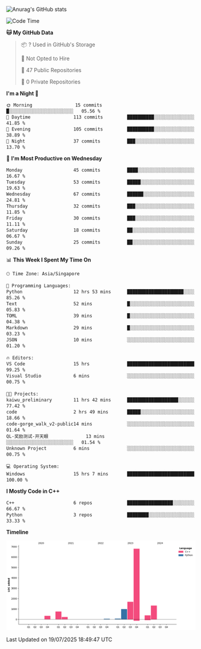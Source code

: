 ![Anurag's GitHub stats](https://github-readme-stats.vercel.app/api?username=OnePointFive99&show_icons=true&theme=transparent)

<!--START_SECTION:waka-->
![Code Time](http://img.shields.io/badge/Code%20Time-293%20hrs%2019%20mins-blue)

**🐱 My GitHub Data** 

> 📦 ? Used in GitHub's Storage 
 > 
> 🚫 Not Opted to Hire
 > 
> 📜 47 Public Repositories 
 > 
> 🔑 0 Private Repositories 
 > 
**I'm a Night 🦉** 

```text
🌞 Morning                15 commits          █░░░░░░░░░░░░░░░░░░░░░░░░   05.56 % 
🌆 Daytime                113 commits         ██████████░░░░░░░░░░░░░░░   41.85 % 
🌃 Evening                105 commits         ██████████░░░░░░░░░░░░░░░   38.89 % 
🌙 Night                  37 commits          ███░░░░░░░░░░░░░░░░░░░░░░   13.70 % 
```
📅 **I'm Most Productive on Wednesday** 

```text
Monday                   45 commits          ████░░░░░░░░░░░░░░░░░░░░░   16.67 % 
Tuesday                  53 commits          █████░░░░░░░░░░░░░░░░░░░░   19.63 % 
Wednesday                67 commits          ██████░░░░░░░░░░░░░░░░░░░   24.81 % 
Thursday                 32 commits          ███░░░░░░░░░░░░░░░░░░░░░░   11.85 % 
Friday                   30 commits          ███░░░░░░░░░░░░░░░░░░░░░░   11.11 % 
Saturday                 18 commits          ██░░░░░░░░░░░░░░░░░░░░░░░   06.67 % 
Sunday                   25 commits          ██░░░░░░░░░░░░░░░░░░░░░░░   09.26 % 
```


📊 **This Week I Spent My Time On** 

```text
🕑︎ Time Zone: Asia/Singapore

💬 Programming Languages: 
Python                   12 hrs 53 mins      █████████████████████░░░░   85.26 % 
Text                     52 mins             █░░░░░░░░░░░░░░░░░░░░░░░░   05.83 % 
TOML                     39 mins             █░░░░░░░░░░░░░░░░░░░░░░░░   04.38 % 
Markdown                 29 mins             █░░░░░░░░░░░░░░░░░░░░░░░░   03.23 % 
JSON                     10 mins             ░░░░░░░░░░░░░░░░░░░░░░░░░   01.20 % 

🔥 Editors: 
VS Code                  15 hrs              █████████████████████████   99.25 % 
Visual Studio            6 mins              ░░░░░░░░░░░░░░░░░░░░░░░░░   00.75 % 

🐱‍💻 Projects: 
kaiwu_preliminary        11 hrs 42 mins      ███████████████████░░░░░░   77.42 % 
code                     2 hrs 49 mins       █████░░░░░░░░░░░░░░░░░░░░   18.66 % 
code-gorge_walk_v2-public14 mins             ░░░░░░░░░░░░░░░░░░░░░░░░░   01.64 % 
QL-奖励测试-开天眼              13 mins             ░░░░░░░░░░░░░░░░░░░░░░░░░   01.54 % 
Unknown Project          6 mins              ░░░░░░░░░░░░░░░░░░░░░░░░░   00.75 % 

💻 Operating System: 
Windows                  15 hrs 7 mins       █████████████████████████   100.00 % 
```

**I Mostly Code in C++** 

```text
C++                      6 repos             █████████████████░░░░░░░░   66.67 % 
Python                   3 repos             ████████░░░░░░░░░░░░░░░░░   33.33 % 
```



**Timeline**

![Lines of Code chart](https://raw.githubusercontent.com/OnePointFive99/OnePointFive99/main/assets/bar_graph.png)


 Last Updated on 19/07/2025 18:49:47 UTC
<!--END_SECTION:waka-->

  
